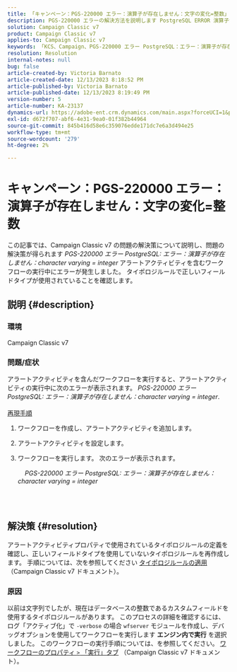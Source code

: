 ```yaml
---
title: 「キャンペーン：PGS-220000 エラー：演算子が存在しません：文字の変化=整数」
description: PGS-220000 エラーの解決方法を説明します PostgreSQL ERROR 演算子が存在しません文字 varying =整数
solution: Campaign Classic v7
product: Campaign Classic v7
applies-to: Campaign Classic v7
keywords: 「KCS、Campaign、PGS-220000 エラー PostgreSQL：エラー：演算子が存在しません：文字の変化=整数、Campaign v7、データベース、トラブルシューティング」
resolution: Resolution
internal-notes: null
bug: false
article-created-by: Victoria Barnato
article-created-date: 12/13/2023 8:18:52 PM
article-published-by: Victoria Barnato
article-published-date: 12/13/2023 8:19:49 PM
version-number: 5
article-number: KA-23137
dynamics-url: https://adobe-ent.crm.dynamics.com/main.aspx?forceUCI=1&pagetype=entityrecord&etn=knowledgearticle&id=126edece-f499-ee11-be37-6045bd0063aa
exl-id: d672f707-abf6-4e31-9ea0-01f382b44964
source-git-commit: 845b416d58e6c359076edde171dc7e6a3d494e25
workflow-type: tm+mt
source-wordcount: '279'
ht-degree: 2%

---
```


# キャンペーン：PGS-220000 エラー：演算子が存在しません：文字の変化=整数


この記事では、Campaign Classic v7 の問題の解決策について説明し、問題の解決策が得られます *PGS-220000 エラー PostgreSQL: エラー：演算子が存在しません：character varying = integer* アラートアクティビティを含むワークフローの実行中にエラーが発生しました。 タイポロジルールで正しいフィールドタイプが使用されていることを確認します。

## 説明 {#description}


### 環境

Campaign Classic v7

### 問題/症状

アラートアクティビティを含んだワークフローを実行すると、アラートアクティビティの実行中に次のエラーが表示されます。
*PGS-220000 エラー PostgreSQL: エラー：演算子が存在しません：character varying = integer*.<br><br>
<u>再現手順</u>

1. ワークフローを作成し、アラートアクティビティを追加します。
2. アラートアクティビティを設定します。
3. ワークフローを実行します。 次のエラーが表示されます。



       *PGS-220000 エラー PostgreSQL: エラー：演算子が存在しません：character varying = integer*




<br> <br>



## 解決策 {#resolution}


アラートアクティビティプロパティで使用されているタイポロジルールの定義を確認し、正しいフィールドタイプを使用していないタイポロジルールを再作成します。 手順については、次を参照してください [タイポロジルールの適用](https://experienceleague.adobe.com/docs/campaign-classic/using/orchestrating-campaigns/campaign-optimization/applying-rules.html) （Campaign Classic v7 ドキュメント）。

### 原因

以前は文字列でしたが、現在はデータベースの整数であるカスタムフィールドを使用するタイポロジルールがあります。 このプロセスの詳細を確認するには、ログ「アクティブ化」で `-verbose` の場合 `wfserver` モジュールを作成し、デバッグオプションを使用してワークフローを実行します <b>エンジン内で実行</b> を選択しました。 このワークフローの実行手順については、を参照してください。 [ワークフローのプロパティ `>`  「実行」タブ](https://experienceleague.adobe.com/docs/campaign-classic/using/automating-with-workflows/advanced-management/workflow-properties.html?lang=en#execution) （Campaign Classic v7 ドキュメント）。
